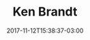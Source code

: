 ---
date: 2017-11-12T15:38:37-03:00
title: "Ken Brandt"
position: "Director"
email: "brandtk.psrc@robeson.k12.nc.us"
imageSRC: "/images/uploads/ken.jpg"
weight: 1
---